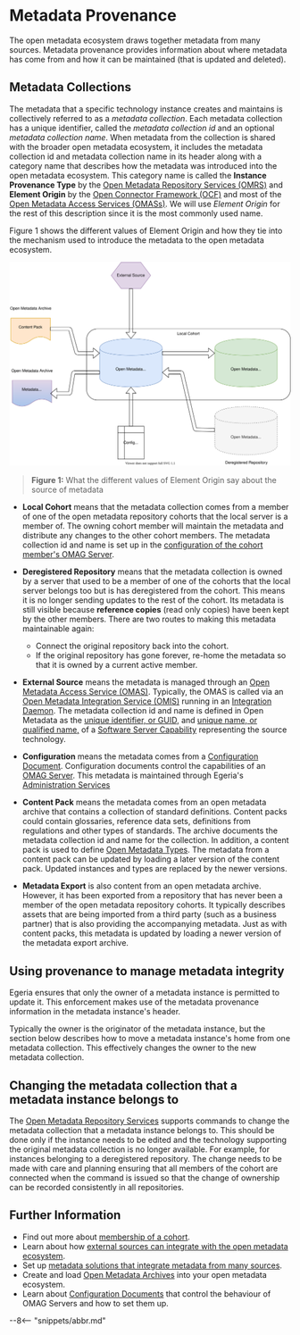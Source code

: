<!-- SPDX-License-Identifier: CC-BY-4.0 -->
<!-- Copyright Contributors to the ODPi Egeria project 2020. -->

# Metadata Provenance

The open metadata ecosystem draws together metadata from many sources. Metadata provenance provides information about where metadata has come from and how it can be maintained (that is updated and deleted).

## Metadata Collections

The metadata that a specific technology instance creates and maintains is collectively referred to as a *metadata collection*.  Each metadata collection has a unique identifier, called the *metadata collection id* and an optional *metadata collection name*. When metadata from the collection is shared with the broader open metadata ecosystem, it includes the metadata collection id and metadata collection name in its header along with a category name that describes how the metadata was introduced into the open metadata ecosystem. This category name is called the **Instance Provenance Type** by the [Open Metadata Repository Services (OMRS)](/egeria-docs/services/omrs) and **Element Origin** by the [Open Connector Framework (OCF)](/egeria-docs/frameworks/ocf/overview) and most of the [Open Metadata Access Services (OMASs)](/egeria-docs/services/omas).  We will use *Element Origin* for the rest of this description since it is the most commonly used name.

Figure 1 shows the different values of Element Origin and how they tie into the mechanism used to introduce the metadata to the open metadata ecosystem.

![Figure 1](metadata-provenance-diagram.svg)
> **Figure 1:** What the different values of Element Origin say about the source of metadata

* **Local Cohort** means that the metadata collection comes from a member of one of the open metadata repository cohorts that the local server is a member of.  The owning cohort member will maintain the metadata and distribute any changes to the other cohort members. The metadata collection id and name is set up in the [configuration of the cohort member's OMAG Server](/egeria-docs/concepts/metadata-collection-id).
  
* **Deregistered Repository** means that the metadata collection is owned by a server that used to be a member of one of the cohorts that the local server belongs too but is has deregistered from the cohort.  This means it is no longer sending updates to the rest of the cohort.  Its metadata is still visible because **reference copies** (read only copies) have been kept by the other members. There are two routes to making this metadata maintainable again:
     * Connect the original repository back into the cohort.
     * If the original repository has gone forever, re-home the metadata so that it is owned by a current active member.
       
* **External Source** means the metadata is managed through an [Open Metadata Access Service (OMAS)](/egeria-docs/services/omas). Typically, the OMAS is called via an [Open Metadata Integration Service (OMIS)](/egeria-docs/services/omis) running in an [Integration Daemon](/egeria-docs/concepts/integration-daemon).  The metadata collection id and name is defined in Open Metadata as the [unique identifier, or GUID,](/egeria-docs/concepts/guid) and [unique name, or qualified name,](/egeria-docs/concepts/referenceable) of a [Software Server Capability](/egeria-docs/concepts/software-server-capability) representing the source technology.
  
* **Configuration** means the metadata comes from a [Configuration Document](/egeria-docs/concepts/configuration-document).  Configuration documents control the capabilities of an [OMAG Server](/egeria-docs/concepts/omag-server).
  This metadata is maintained through Egeria's [Administration Services](/egeria-docs/guides/admin/overview)
  
* **Content Pack** means the metadata comes from an open metadata archive that contains a collection of standard
  definitions.  Content packs could contain glossaries, reference data sets, definitions from regulations and
  other types of standards. The archive documents the metadata collection id and name for the collection.
  In addition, a content pack is used to define [Open Metadata Types](/egeria-docs/types).
  The metadata from a content pack can be updated by loading a later version of the content pack.
  Updated instances and types are replaced by the newer versions.
  
* **Metadata Export** is also content from an open metadata archive.  However, it has been exported from a
  repository that has never been a member of the open metadata repository cohorts.  It typically describes
  assets that are being imported from a third party (such as a business partner) that is also providing the
  accompanying metadata. 
  Just as with content packs, this metadata is updated by loading a newer version of the metadata export archive.


## Using provenance to manage metadata integrity

Egeria ensures that only the owner of a metadata instance is permitted to update it.
This enforcement makes use of the metadata provenance information in the metadata instance's
header.

Typically the owner is the originator of the metadata instance, but the section below describes how to move a metadata instance's home from
one metadata collection.  This effectively changes the owner to the new metadata collection.

## Changing the metadata collection that a metadata instance belongs to

The [Open Metadata Repository Services](/egeria-docs/services/omrs)
supports commands to change the metadata collection that a metadata instance belongs to.  This should be done
only if the instance needs to be edited and the technology supporting the original metadata collection is no longer
available. For example, for instances belonging to a deregistered repository.  The change needs to be made with care
and planning ensuring that all members of the cohort are connected when the command is issued so that the change of
ownership can be recorded consistently in all repositories.
  
## Further Information

* Find out more about [membership of a cohort](/egeria-docs/concepts/cohort-member).
* Learn about how [external sources can integrate with the open metadata ecosystem](/egeria-docs/concepts/integration-daemon).
* Set up [metadata solutions that integrate metadata from many sources](/egeria-docs/patterns/metadata-exchange/overview).
* Create and load [Open Metadata Archives](/egeria-docs/concepts/open-metadata-archives) into your open metadata ecosystem.
* Learn about [Configuration Documents](/egeria-docs/concepts/configuration-document) that control the behaviour of OMAG Servers
  and how to set them up.

--8<-- "snippets/abbr.md"